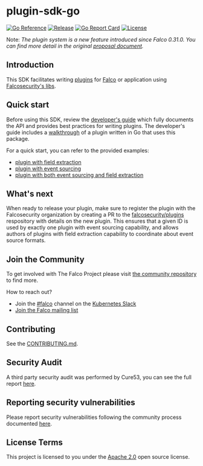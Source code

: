 # plugin-sdk-go

[![Go Reference](https://pkg.go.dev/badge/github.com/falcosecurity/plugin-sdk-go/pkg/sdk.svg)](https://pkg.go.dev/github.com/falcosecurity/plugin-sdk-go/pkg/sdk)
[![Release](https://img.shields.io/github/release/falcosecurity/plugin-sdk-go.svg?style=flat-square)](https://github.com/falcosecurity/plugin-sdk-go/releases/latest)
[![Go Report Card](https://goreportcard.com/badge/github.com/falcosecurity/plugin-sdk-go?style=flat-square)](https://goreportcard.com/report/github.com/falcosecurity/plugin-sdk-go)
[![License](https://img.shields.io/github/license/falcosecurity/plugin-sdk-go?style=flat-square)](LICENSE)


Note: *The plugin system is a new feature introduced since Falco 0.31.0. You can find more detail in the original [proposal document](https://github.com/falcosecurity/falco/blob/master/proposals/20210501-plugin-system.md).*

## Introduction

This SDK facilitates writing [plugins](https://falco.org/docs/plugins) for [Falco](https://github.com/falcosecurity/falco) or application using [Falcosecurity's libs](https://github.com/falcosecurity/libs).

## Quick start

Before using this SDK, review the [developer's guide](https://falco.org/docs/plugins/developers_guide/) which fully documents the API and provides best practices for writing plugins. The developer's guide includes a [walkthrough](https://falco.org/docs/plugins/developers_guide/#example-go-plugin-dummy) of a plugin written in Go that uses this package.

For a quick start, you can refer to the provided examples:
 - [plugin with field extraction](https://github.com/falcosecurity/plugin-sdk-go/tree/main/examples/extractor) 
 - [plugin with event sourcing](https://github.com/falcosecurity/plugin-sdk-go/tree/main/examples/source)
 - [plugin with both event sourcing and field extraction](https://github.com/falcosecurity/plugin-sdk-go/tree/main/examples/full)



## What's next

When ready to release your plugin, make sure to register the plugin with the Falcosecurity organization by creating a PR to the [falcosecurity/plugins](https://github.com/falcosecurity/plugins) respository with details on the new plugin. This ensures that a given ID is used by exactly one plugin with event sourcing capability, and allows authors of plugins with field extraction capability to coordinate about event source formats.

## Join the Community

To get involved with The Falco Project please visit [the community repository](https://github.com/falcosecurity/community) to find more.

How to reach out?

 - Join the [#falco](https://kubernetes.slack.com/messages/falco) channel on the [Kubernetes Slack](https://slack.k8s.io)
 - [Join the Falco mailing list](https://lists.cncf.io/g/cncf-falco-dev)


## Contributing

See the [CONTRIBUTING.md](https://github.com/falcosecurity/.github/blob/master/CONTRIBUTING.md).

## Security Audit

A third party security audit was performed by Cure53, you can see the full report [here](./audits/SECURITY_AUDIT_2019_07.pdf).

## Reporting security vulnerabilities

Please report security vulnerabilities following the community process documented [here](https://github.com/falcosecurity/.github/blob/master/SECURITY.md).

## License Terms

This project is licensed to you under the [Apache 2.0](./LICENSE) open source license.



